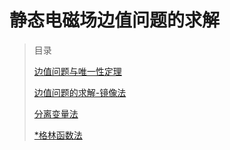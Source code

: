 # 静态电磁场边值问题的求解

> 目录
>
> [边值问题与唯一性定理](边值问题与唯一性定理.md)
>
> [边值问题的求解-镜像法](边值问题的求解-镜像法.md)
>
> [分离变量法](分离变量法.md)
>
> [*格林函数法](_格林函数法.md)
